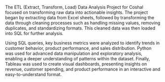 The ETL (Extract, Transform, Load) Data Analysis Project for Coshal focused on transforming raw data into actionable insights. The project began by extracting data from Excel sheets, followed by transforming the data through cleaning processes such as handling missing values, removing duplicates, and standardizing formats. This cleaned data was then loaded into SQL for further analysis.

Using SQL queries, key business metrics were analyzed to identify trends in customer behavior, product performance, and sales distribution. Python was used for advanced data manipulation and exploratory analysis, enabling a deeper understanding of patterns within the dataset. Finally, Tableau was used to create visual dashboards, presenting insights on revenue, customer spending, and product performance in an interactive and easy-to-understand format.
